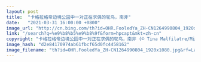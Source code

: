 ```yaml
---
layout: post
title:  "卡格拉格帝边境公园中一对正在求偶的鸵鸟，南非"
date:   "2021-03-31 16:00:00 +0800"
image_url: "http://cn.bing.com/th?id=OHR.FooledYa_ZH-CN1264990804_1920x1080.jpg&rf=LaDigue_1920x1080.jpg&pid=hp"
link: "/search?q=%e9%b8%b5%e9%b8%9f&form=hpcapt&mkt=zh-cn"
copyright: "卡格拉格帝边境公园中一对正在求偶的鸵鸟，南非 (© Tina Malfilatre/Minden Pictures)"
image_hash: "d2e84170974ab61fbcf65d0fc4458162"
image_filename: "th?id=OHR.FooledYa_ZH-CN1264990804_1920x1080.jpg&rf=LaDigue_1920x1080.jpg&pid=hp"
---
```

